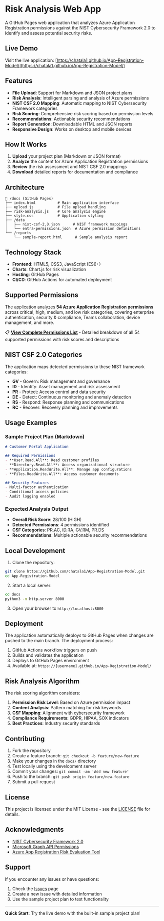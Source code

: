 # Risk Analysis Web App

A GitHub Pages web application that analyzes Azure Application Registration permissions against the NIST Cybersecurity Framework 2.0 to identify and assess potential security risks.

## Live Demo

Visit the live application: [https://chatala1.github.io/App-Registration-Model/](https://chatala1.github.io/App-Registration-Model/)

## Features

- **File Upload**: Support for Markdown and JSON project plans
- **Risk Analysis**: Intelligent parsing and analysis of Azure permissions
- **NIST CSF 2.0 Mapping**: Automatic mapping to NIST Cybersecurity Framework categories
- **Risk Scoring**: Comprehensive risk scoring based on permission levels
- **Recommendations**: Actionable security recommendations
- **Report Generation**: Downloadable HTML and JSON reports
- **Responsive Design**: Works on desktop and mobile devices

## How It Works

1. **Upload** your project plan (Markdown or JSON format)
2. **Analyze** the content for Azure Application Registration permissions
3. **Review** the risk assessment and NIST CSF 2.0 mappings
4. **Download** detailed reports for documentation and compliance

## Architecture

```
📁 /docs (GitHub Pages)
├── index.html          # Main application interface
├── upload.js           # File upload handling
├── risk-analysis.js    # Core analysis engine
├── style.css           # Application styling
├── /data
│   ├── nist-csf-2.0.json      # NIST framework mappings
│   └── entra-permissions.json  # Azure permission definitions
└── /reports
    └── sample-report.html      # Sample analysis report
```

## Technology Stack

- **Frontend**: HTML5, CSS3, JavaScript (ES6+)
- **Charts**: Chart.js for risk visualization
- **Hosting**: GitHub Pages
- **CI/CD**: GitHub Actions for automated deployment

## Supported Permissions

The application analyzes **54 Azure Application Registration permissions** across critical, high, medium, and low risk categories, covering enterprise authentication, security & compliance, Teams collaboration, device management, and more.

📋 **[View Complete Permissions List](PERMISSIONS.md)** - Detailed breakdown of all 54 supported permissions with risk scores and descriptions

## NIST CSF 2.0 Categories

The application maps detected permissions to these NIST framework categories:

- **GV** - Govern: Risk management and governance
- **ID** - Identify: Asset management and risk assessment
- **PR** - Protect: Access control and data security
- **DE** - Detect: Continuous monitoring and anomaly detection
- **RS** - Respond: Response planning and communications
- **RC** - Recover: Recovery planning and improvements

## Usage Examples

### Sample Project Plan (Markdown)

```markdown
# Customer Portal Application

## Required Permissions
- **User.Read.All**: Read customer profiles
- **Directory.Read.All**: Access organizational structure  
- **Application.ReadWrite.All**: Manage app configurations
- **Files.ReadWrite.All**: Access customer documents

## Security Features
- Multi-factor authentication
- Conditional access policies
- Audit logging enabled
```

### Expected Analysis Output

- **Overall Risk Score**: 28/100 (HIGH)
- **Detected Permissions**: 4 permissions identified
- **CSF Categories**: PR.AC, ID.RA, GV.RM, PR.DS
- **Recommendations**: Multiple actionable security recommendations

## Local Development

1. Clone the repository:
```bash
git clone https://github.com/chatala1/App-Registration-Model.git
cd App-Registration-Model
```

2. Start a local server:
```bash
cd docs
python3 -m http.server 8000
```

3. Open your browser to `http://localhost:8000`

## Deployment

The application automatically deploys to GitHub Pages when changes are pushed to the main branch. The deployment process:

1. GitHub Actions workflow triggers on push
2. Builds and validates the application
3. Deploys to GitHub Pages environment
4. Available at: `https://[username].github.io/App-Registration-Model/`

## Risk Analysis Algorithm

The risk scoring algorithm considers:

1. **Permission Risk Level**: Based on Azure permission impact
2. **Content Analysis**: Pattern matching for risk keywords
3. **CSF Mapping**: Alignment with cybersecurity framework
4. **Compliance Requirements**: GDPR, HIPAA, SOX indicators
5. **Best Practices**: Industry security standards

## Contributing

1. Fork the repository
2. Create a feature branch: `git checkout -b feature/new-feature`
3. Make your changes in the `docs/` directory
4. Test locally using the development server
5. Commit your changes: `git commit -am 'Add new feature'`
6. Push to the branch: `git push origin feature/new-feature`
7. Submit a pull request

## License

This project is licensed under the MIT License - see the [LICENSE](LICENSE) file for details.

## Acknowledgments

- [NIST Cybersecurity Framework 2.0](https://www.nist.gov/cyberframework)
- [Microsoft Graph API Permissions](https://docs.microsoft.com/en-us/graph/permissions-reference)
- [Azure App Registration Risk Evaluation Tool](https://github.com/johdcyber/Azure-App-Registration-Risk-Evaluation-Tool)

## Support

If you encounter any issues or have questions:

1. Check the [Issues](https://github.com/chatala1/App-Registration-Model/issues) page
2. Create a new issue with detailed information
3. Use the sample project plan to test functionality

---

**Quick Start**: Try the live demo with the built-in sample project plan!